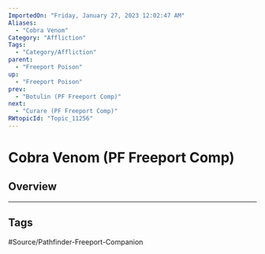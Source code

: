 ```yaml
---
ImportedOn: "Friday, January 27, 2023 12:02:47 AM"
Aliases:
  - "Cobra Venom"
Category: "Affliction"
Tags:
  - "Category/Affliction"
parent:
  - "Freeport Poison"
up:
  - "Freeport Poison"
prev:
  - "Botulin (PF Freeport Comp)"
next:
  - "Curare (PF Freeport Comp)"
RWtopicId: "Topic_11256"
---
```

# Cobra Venom (PF Freeport Comp)
## Overview

---
## Tags
#Source/Pathfinder-Freeport-Companion

